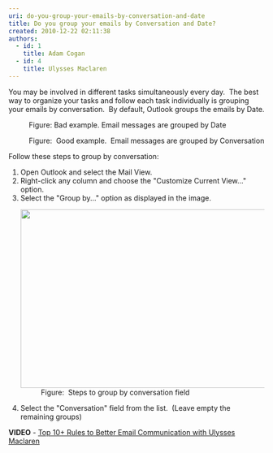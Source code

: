 ```yaml
---
uri: do-you-group-your-emails-by-conversation-and-date
title: Do you group your emails by Conversation and Date?
created: 2010-12-22 02:11:38
authors:
  - id: 1
    title: Adam Cogan
  - id: 4
    title: Ulysses Maclaren
---
```





<span class='intro'> You may be involved in different tasks simultaneously every day.&#160; The best way to organize your tasks and follow each task individually is grouping your emails by conversation.&#160; By default, Outlook groups the emails by Date. 
<br> </span>

<dl class="badImage"><dt><img src="/PublishingImages/GroupByConversationAndDateBad.gif" alt="" /></dt><dd>Figure&#58; Bad example. Email messages are grouped by Date</dd></dl><dl class="goodImage"><dt><img src="/PublishingImages/GroupByConversationAndDateGood.gif" alt="" /></dt><dd>Figure&#58;&#160; Good example.&#160; Email messages are grouped by Conversation</dd></dl><p>Follow these steps to group by conversation&#58;</p><ol><li>Open Outlook and select the Mail View.</li><li>Right-click any column and choose the&#160;&quot;Customize Current View...&quot; option.</li><li>Select the &quot;Group by...&quot; option as displayed in the image.<br> 
      <dl class="image"><dt><img width="613" height="352" src="/PublishingImages/GroupByConversationAndDate3.gif" alt="" /></dt><dd>Figure&#58;&#160; Steps to group by conversation field<br></dd></dl></li><li>Select the &quot;Conversation&quot; field from the list.&#160; (Leave empty the remaining groups)</li> 
</ol><strong>VIDEO</strong>&#160;-&#160;<a href="https&#58;//www.youtube.com/watch?v=LAqRokqq4jI">Top 10+&#160;Rules to Better Email Communication with Ulysses Maclaren</a> <br>


